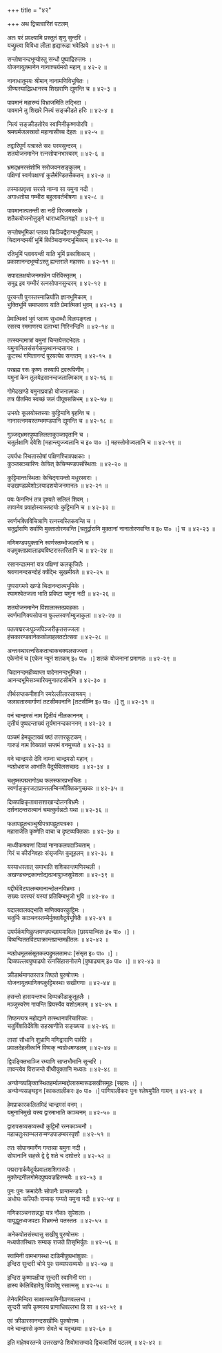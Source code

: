 +++
title = "४२"

+++
अथ द्विचत्वारिंशं पटलम्   
  
  
अतः परं प्रवक्ष्यामि प्रस्तुतं शृणु सुन्दरि ।  
यच्छ्रुत्वा विविधा लीला हृद्यारूढा भवेत्प्रिये ॥ ४२-१ ॥  
  
सन्तोषानन्दभूम्योस्तु सन्धौ पुष्पाद्रिरुत्तमः ।  
योजनायुतमानेन नानाश्चर्यमयो महान् ॥ ४२-२ ॥  
  
नानाधातुमयः श्रीमान् नानामणिविभूषितः ।  
त्रीण्यस्याद्रिप्रधानस्य शिखराणि द्युमन्ति च ॥ ४२-३ ॥  
  
पावमानं महारम्यं विभ्राजमिति तद्भिदा ।  
पावमाने तु शिखरे नित्यं सङ्क्रीडते हरिः ॥ ४२-४ ॥  
  
नित्यं सङ्क्रीडतोरेव स्वामिनीकृष्णयोरपि ।  
श्रमघर्मजलस्रावो महानासीच्च देहतः ॥ ४२-५ ॥  
  
तद्वारिपूर्णं यत्रास्ते सरः परमसुन्दरम् ।  
शतयोजनमानेन रत्नसोपानभास्वरम् ॥ ४२-६ ॥  
  
भ्रमद्भ्रमरसंशोभि सरोजवनसङ्कुलम् ।  
पक्षिणां स्वर्णपक्षाणां कुलैर्मण्डितसैकतम् ॥ ४२-७ ॥  
  
तस्मात्प्रवृत्ता सरसो नाम्ना सा यमुना नदी ।  
अगाधतोया गम्भीरा बहुलावर्तभीषणा ॥ ४२-८ ॥  
  
पावमानात्पतन्ती सा नदी विरजमस्तके ।  
शतैकयोजनोत्तुङ्गे धाराध्वनितगह्वरे ॥ ४२-९ ॥  
  
सन्तोषभूमिकां प्लाव्य किञ्चिद्वैराग्यभूमिकाम् ।  
चिदानन्दमयीं भूमिं किञ्चिदानन्दभूमिकाम् ॥ ४२-१० ॥  
  
रतिभूमिं प्लावयन्ती याति भूमिं प्रकाशिकाम् ।  
प्रकाशानन्दभूम्योऽस्तु ह्यन्तराले महासरः ॥ ४२-११ ॥  
  
सपादलक्षयोजनमान्नेन परिविस्तृतम् ।  
समुद्र इव गम्भीरं रत्नसोपानसुन्दरम् ॥ ४२-१२ ॥  
  
पूरयन्ती पुनस्तस्मान्निर्याति ज्ञानभूमिकाम् ।  
भुक्तिभूमिं समाप्लाव्य याति प्रेमात्मिकां भुवम् ॥ ४२-१३ ॥  
  
प्रेमात्मिकां भुवं प्लाव्य सुधाब्धौ विलयङ्गता ।  
रसस्य रममाणस्य दलाभ्यां गिरिनन्दिनि ॥ ४२-१४ ॥  
  
तत्स्यन्दमात्रां यमुनां चिन्तयेत्तदभेदतः ।  
यमुनानिलसंसर्गसमुत्थानन्दसागरः ।  
कूटस्थं गणितानन्दं पूरयत्येव सन्ततम् ॥ ४२-१५ ॥  
  
परब्रह्म रसः कृष्णः तस्यापि द्रवरूपिणीम् ।  
यमुनां केन तुलयेद्रसानन्दजलात्मिकाम् ॥ ४२-१६ ॥  
  
गोमेदखण्डे यमुनाप्रवाहो योजनात्मकः ।  
तत्र पीतमिव स्वच्छं जलं पीयूषसन्निभम् ॥ ४२-१७ ॥  
  
उभयोः कूलयोस्तस्याः कुट्टिमानि बृहन्ति च ।  
नानारत्नमयस्तम्भमण्डपानि द्युमन्ति च ॥ ४२-१८ ॥  
  
गुञ्जद्भ्रमरपुष्पालिलताकुञ्जावृतानि च ।  
चतुर्लक्षाणि देवेशि [महान्त्युज्ज्वलानि च इ० पा० ।] महस्तोमोज्वलानि च ॥ ४२-१९ ॥  
  
उपर्यधः स्थितास्तेषां पक्षिणश्चित्रपक्षकाः ।  
कुञ्जसञ्चारिणः केचित् केचिन्मण्डपसंस्थिताः ॥ ४२-२० ॥  
  
कुट्टिमान्तःस्थिताः केचिद्गायन्तो मधुरस्वराः ।  
वज्रखण्डप्रवेशोऽस्यादशयोजनमानतः ॥ ४२-२१ ॥  
  
पयः फेननिभं तत्र दृश्यते सलिलं शिवम् ।  
तावानेव प्रवाहोस्यास्तटयोः कुट्टिमानि च ॥ ४२-३२ ॥  
  
स्वर्णभक्तिविचित्राणि रत्नस्वस्तिकवन्ति च ।  
चतुर्द्वाराणि सर्वाणि मुक्तातोरणवन्ति [चतुर्द्वाराणि मुक्तानां नानातोरणवन्ति व इ० पा० ।] च ॥ ४२-२३ ॥  
  
मणिमण्डपयुक्तानि स्वर्णस्तम्भोज्वलानि च ।  
वज्रमुक्ताप्रवालाढ्यविष्टरास्तरितानि च ॥ ४२-२४ ॥  
  
रसानन्दात्मनां यत्र पक्षिणां कलकूजितैः ।  
श्रवणानन्दसन्दोहं वर्षद्भिः सुखमीयते ॥ ४२-२५ ॥  
  
पुष्परागमये खण्डे चिदानन्दात्मभूमिके ।  
श्यामश्वेतजला भाति प्रविष्टा यमुना नदी ॥ ४२-२६ ॥  
  
शतयोजनमानेन विंशालास्तत्प्रवहकाः ।  
स्वर्णमाणिक्यसोपाना फुल्लस्वर्णाम्बुजाकुला ॥ ४२-२७ ॥  
  
पतत्पद्मरजःपुञ्जपिञ्जरीकृतसज्जला ।  
हंसकारण्डवानेककोलाहलतटोत्सवा ॥ ४२-२८ ॥  
  
अन्तःस्थारत्नसिकताचाकचक्यलसज्ज्ला ।  
एकेनोनं च [एकेन न्यूनं शतकम् इ० पा० ।] शतकं योजनानां प्रमाणतः ॥ ४२-२९ ॥  
  
चिदानन्दमहीव्याप्ता पादेनानन्दभूमिका ।  
आनन्दभूमिसञ्चारियमुनातटसीमनि ॥ ४२-३० ॥  
  
तीर्थसप्तकमीशानि स्मरेल्लीलारसाश्रयम् ।  
जलावतारमार्गाणां तटसीमवनानि [तटसीम्नि इ० पा० ।] तु ॥ ४२-३१ ॥  
  
वनं चान्द्रमसं नाम द्वितीयं नीलकाननम् ।  
तृतीयं पुष्पदन्ताख्यं तूर्यमानन्दकाननम् ॥ ४२-३२ ॥  
  
पञ्चमं हेमकूटाख्यं षष्ठं तत्तारकूटकम् ।   
गारुडं नाम विख्यातं सप्तमं वनमुच्यते ॥ ४२-३३ ॥  
  
वने चान्द्रमसे देवि नाम्ना चान्द्रमसो महान् ।  
न्यग्रोधराज आभाति वैदूर्यविलसच्छदः ॥ ४२-३४ ॥  
  
चक्षुष्मत्पद्मरागोऽथ फलस्फारप्रभाचितः ।  
स्वर्णाङ्कुरजटाप्रान्तलम्बिनमौक्तिकगुच्छकः ॥ ४२-३५ ॥  
  
दिव्यपक्षिकृतावासशाखान्दोलनविभ्रमैः ।  
दर्शनादन्तरात्मानं चमत्कुर्वन्नटो यथा ॥ ४२-३६ ॥  
  
फलापह्नुतचञ्चुश्रीपत्रापह्नुतपत्रकाः ।  
महाराजेति कृष्णेति वाचा च दृष्टव्यक्तिकाः ॥ ४२-३७ ॥  
  
माध्वीकश्रवणां दिव्यां नानाकलपदाञ्चिताम् ।  
गिरं च कीरनिवहाः संसृजन्ति कुतूहलम् ॥ ४२-३८ ॥  
  
यस्याधस्तात् समाभाति शशिकान्तमणिस्थली ।  
अखण्डचन्द्रकान्तोद्यत्प्रभापुञ्जसुपेशला ॥ ४२-३९ ॥  
  
यद्दीर्घविटपालम्बमानान्दोलनविभ्रमाः ।  
सख्यः परस्परं यस्यां प्रतिबिम्बभुजो भुवि ॥ ४२-४० ॥  
  
यदालवालवद्भाति माणिक्यवरकुट्टिमः ।  
चतुर्भिः काञ्चनस्तम्भैर्मुक्तावैदूर्यभूषितैः ॥ ४२-४१ ॥  
  
उपर्यर्कमणिकॢप्तमण्डपच्छाययाविलः [छाययान्वितः इ० पा० ।] ।  
विष्वग्विततविटपाक्रान्तप्रान्तमहीतलः ॥ ४२-४२ ॥  
  
न्यग्रोधमूलसंसूतकल्पद्रुमलतामधः [संसृत इ० पा० ।] ।  
दिव्यपल्लवपुष्पाढ्यो रत्नसिंहासनोत्तमे [पुष्पाढ्याम् इ० पा० ।] ॥ ४२-४३ ॥  
  
क्रीडार्थमागतस्तत्र तिष्ठते पुरुषोत्तमः ।  
योजनायुतमाणिक्यकुट्टिमस्थाः सखीगणाः ॥ ४२-४४ ॥  
  
हसन्तो हासयन्तश्च दिव्यक्रीडाकुतूहलैः ।  
मञ्जुस्वरेण गायन्ति प्रियस्यैव यशोऽमलम् ॥ ४२-४५ ॥  
  
तिष्ठन्त्यत्र महोद्याने तत्स्थानपरिचारिकाः ।  
चतुर्विंशतिर्देवेशि सहस्राणीति सङ्ख्यया ॥ ४२-४६ ॥  
  
तासां सौधानि शुभ्राणि मणिद्वाराणि पार्वति ।  
प्रवालदेहलीकानि विष्वक् न्यग्रोधमण्डलम् ॥ ४२-४७ ॥  
  
द्विपङ्क्तिभाञ्जि रम्याणि साप्तभौमानि सुन्दरि ।  
तावन्त्येव विराजन्ते वीथीयुक्तानि मध्यतः ॥ ४२-४८ ॥  
  
अन्योन्यपङ्क्तिस्थितहर्म्यलम्बद्दोलासमारूढसखीसमूहः [सहसः ।] ।  
अन्योन्यसङ्घट्टन [काकतालीकरः इ० पा० ।] पाणिपालीकरः पुनः श्लेषमुपैति गायन् ॥ ४२-४९ ॥  
  
हेमप्राकारकलितमिदं चान्द्रमसं वनम् ।  
यमुनाभिमुखे यस्य द्वारमाभाति काञ्चनम् ॥ ४२-५० ॥  
  
द्वारापसव्यसव्यस्थौ कुट्टिमौ रत्नकाञ्चनौ ।  
महाचतुःस्तम्भलसन्मण्डपाडम्बरस्पृशौ ॥ ४२-५१ ॥  
  
ततः सोपानमार्गेण गन्तव्या यमुना नदी ।  
सोपानानि सहस्रे द्वे द्वे शते च दशोत्तरे ॥ ४२-५२ ॥  
  
पद्मरागार्कवैदूर्यप्रवालशशिगारुडैः ।  
मुक्तेन्द्रनीलगोमेदपुष्पवज्रहिरण्मयैः ॥ ४२-५३ ॥  
  
पुनः पुनः क्रमादेतैः सोपानैः प्रान्तमण्डपैः ।  
अधोघः कल्पितैः सम्यक् गम्यते यमुना नदी ॥ ४२-५४ ॥  
  
मणिकाञ्चनसन्नद्धा यत्र नौकाः सुपेशलाः ।  
वायूद्धूतध्वजपटाः विभ्रमन्ते यतस्ततः ॥ ४२-५५ ॥  
  
अनेकपोतसंस्थासु सखीषु पुरुषोत्तमः ।  
मध्यपोतस्थितः सम्यक् राजते तिसृभिर्युतः ॥ ४२-५६ ॥  
  
स्वामिनी वामभागस्था दाडिमीपुष्पभांशुकाः ।  
इन्दिरा सुन्दरी चोभे पुरः सव्यापसव्ययोः ॥ ४२-५७ ॥  
  
इन्दिरा कृष्णपक्षीया सुन्दरी स्वामिनी परा ।  
हास्य केलिविहारेषु विवादेषु रसात्मसु ॥ ४२-५८ ॥  
  
तेनेयमिन्दिरा साक्षात्स्वामिनीप्राणवल्लभा ।  
सुन्दरी चापि कृष्णस्य प्राणाधिवल्लभा हि सा ॥ ४२-५९ ॥  
  
एवं क्रीडारसानन्दसखीभिः पुरुषोत्तमः ।  
वने चान्द्रमसे कृष्णः सेवते च यदृच्छया ॥ ४२-६० ॥  
  
  
इति माहेश्वरतन्त्रे उत्तरखण्डे शिवोमासम्वादे द्विचत्वारिंशं पटलम् ॥ ४२-४२ ॥  
  
  
  